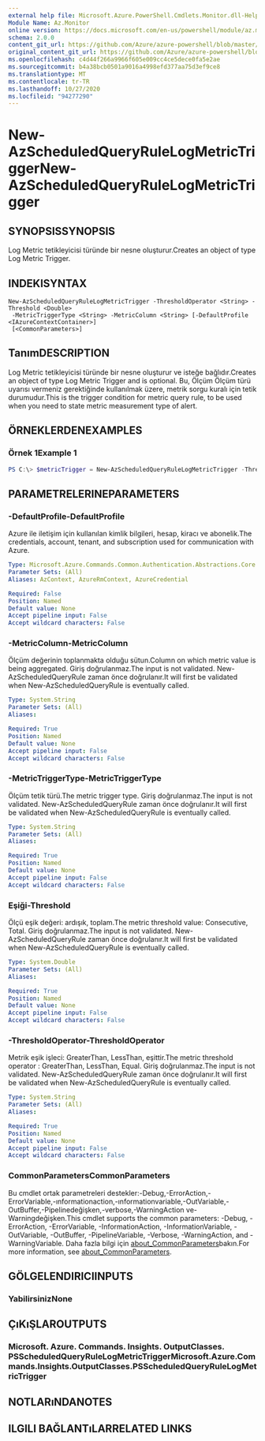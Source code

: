 ```yaml
---
external help file: Microsoft.Azure.PowerShell.Cmdlets.Monitor.dll-Help.xml
Module Name: Az.Monitor
online version: https://docs.microsoft.com/en-us/powershell/module/az.monitor/new-azscheduledqueryrulelogmetrictrigger
schema: 2.0.0
content_git_url: https://github.com/Azure/azure-powershell/blob/master/src/Monitor/Monitor/help/New-AzScheduledQueryRuleLogMetricTrigger.md
original_content_git_url: https://github.com/Azure/azure-powershell/blob/master/src/Monitor/Monitor/help/New-AzScheduledQueryRuleLogMetricTrigger.md
ms.openlocfilehash: c4d44f266a9966f605e009cc4ce5dece0fa5e2ae
ms.sourcegitcommit: b4a38bcb0501a9016a4998efd377aa75d3ef9ce8
ms.translationtype: MT
ms.contentlocale: tr-TR
ms.lasthandoff: 10/27/2020
ms.locfileid: "94277290"
---
```

# <span data-ttu-id="1c2a8-101">New-AzScheduledQueryRuleLogMetricTrigger</span><span class="sxs-lookup"><span data-stu-id="1c2a8-101">New-AzScheduledQueryRuleLogMetricTrigger</span></span>

## <span data-ttu-id="1c2a8-102">SYNOPSIS</span><span class="sxs-lookup"><span data-stu-id="1c2a8-102">SYNOPSIS</span></span>
<span data-ttu-id="1c2a8-103">Log Metric tetikleyicisi türünde bir nesne oluşturur.</span><span class="sxs-lookup"><span data-stu-id="1c2a8-103">Creates an object of type Log Metric Trigger.</span></span>

## <span data-ttu-id="1c2a8-104">INDEKI</span><span class="sxs-lookup"><span data-stu-id="1c2a8-104">SYNTAX</span></span>

```
New-AzScheduledQueryRuleLogMetricTrigger -ThresholdOperator <String> -Threshold <Double>
 -MetricTriggerType <String> -MetricColumn <String> [-DefaultProfile <IAzureContextContainer>]
 [<CommonParameters>]
```

## <span data-ttu-id="1c2a8-105">Tanım</span><span class="sxs-lookup"><span data-stu-id="1c2a8-105">DESCRIPTION</span></span>
<span data-ttu-id="1c2a8-106">Log Metric tetikleyicisi türünde bir nesne oluşturur ve isteğe bağlıdır.</span><span class="sxs-lookup"><span data-stu-id="1c2a8-106">Creates an object of type Log Metric Trigger and is optional.</span></span>
<span data-ttu-id="1c2a8-107">Bu, Ölçüm Ölçüm türü uyarısı vermeniz gerektiğinde kullanılmak üzere, metrik sorgu kuralı için tetik durumudur.</span><span class="sxs-lookup"><span data-stu-id="1c2a8-107">This is the trigger condition for metric query rule, to be used when you need to state metric measurement type of alert.</span></span>

## <span data-ttu-id="1c2a8-108">ÖRNEKLERDEN</span><span class="sxs-lookup"><span data-stu-id="1c2a8-108">EXAMPLES</span></span>

### <span data-ttu-id="1c2a8-109">Örnek 1</span><span class="sxs-lookup"><span data-stu-id="1c2a8-109">Example 1</span></span>
```powershell
PS C:\> $metricTrigger = New-AzScheduledQueryRuleLogMetricTrigger -ThresholdOperator "GreaterThan" -Threshold 5 -MetricTriggerType "Consecutive" -MetricColumn "Computer"
```

## <span data-ttu-id="1c2a8-110">PARAMETRELERINE</span><span class="sxs-lookup"><span data-stu-id="1c2a8-110">PARAMETERS</span></span>

### <span data-ttu-id="1c2a8-111">-DefaultProfile</span><span class="sxs-lookup"><span data-stu-id="1c2a8-111">-DefaultProfile</span></span>
<span data-ttu-id="1c2a8-112">Azure ile iletişim için kullanılan kimlik bilgileri, hesap, kiracı ve abonelik.</span><span class="sxs-lookup"><span data-stu-id="1c2a8-112">The credentials, account, tenant, and subscription used for communication with Azure.</span></span>

```yaml
Type: Microsoft.Azure.Commands.Common.Authentication.Abstractions.Core.IAzureContextContainer
Parameter Sets: (All)
Aliases: AzContext, AzureRmContext, AzureCredential

Required: False
Position: Named
Default value: None
Accept pipeline input: False
Accept wildcard characters: False
```

### <span data-ttu-id="1c2a8-113">-MetricColumn</span><span class="sxs-lookup"><span data-stu-id="1c2a8-113">-MetricColumn</span></span>
<span data-ttu-id="1c2a8-114">Ölçüm değerinin toplanmakta olduğu sütun.</span><span class="sxs-lookup"><span data-stu-id="1c2a8-114">Column on which metric value is being aggregated.</span></span>
<span data-ttu-id="1c2a8-115">Giriş doğrulanmaz.</span><span class="sxs-lookup"><span data-stu-id="1c2a8-115">The input is not validated.</span></span> <span data-ttu-id="1c2a8-116">New-AzScheduledQueryRule zaman önce doğrulanır.</span><span class="sxs-lookup"><span data-stu-id="1c2a8-116">It will first be validated when New-AzScheduledQueryRule is eventually called.</span></span>

```yaml
Type: System.String
Parameter Sets: (All)
Aliases:

Required: True
Position: Named
Default value: None
Accept pipeline input: False
Accept wildcard characters: False
```

### <span data-ttu-id="1c2a8-117">-MetricTriggerType</span><span class="sxs-lookup"><span data-stu-id="1c2a8-117">-MetricTriggerType</span></span>
<span data-ttu-id="1c2a8-118">Ölçüm tetik türü.</span><span class="sxs-lookup"><span data-stu-id="1c2a8-118">The metric trigger type.</span></span>
<span data-ttu-id="1c2a8-119">Giriş doğrulanmaz.</span><span class="sxs-lookup"><span data-stu-id="1c2a8-119">The input is not validated.</span></span> <span data-ttu-id="1c2a8-120">New-AzScheduledQueryRule zaman önce doğrulanır.</span><span class="sxs-lookup"><span data-stu-id="1c2a8-120">It will first be validated when New-AzScheduledQueryRule is eventually called.</span></span>

```yaml
Type: System.String
Parameter Sets: (All)
Aliases:

Required: True
Position: Named
Default value: None
Accept pipeline input: False
Accept wildcard characters: False
```

### <span data-ttu-id="1c2a8-121">Eşiği</span><span class="sxs-lookup"><span data-stu-id="1c2a8-121">-Threshold</span></span>
<span data-ttu-id="1c2a8-122">Ölçü eşik değeri: ardışık, toplam.</span><span class="sxs-lookup"><span data-stu-id="1c2a8-122">The metric threshold value: Consecutive, Total.</span></span>
<span data-ttu-id="1c2a8-123">Giriş doğrulanmaz.</span><span class="sxs-lookup"><span data-stu-id="1c2a8-123">The input is not validated.</span></span> <span data-ttu-id="1c2a8-124">New-AzScheduledQueryRule zaman önce doğrulanır.</span><span class="sxs-lookup"><span data-stu-id="1c2a8-124">It will first be validated when New-AzScheduledQueryRule is eventually called.</span></span>

```yaml
Type: System.Double
Parameter Sets: (All)
Aliases:

Required: True
Position: Named
Default value: None
Accept pipeline input: False
Accept wildcard characters: False
```

### <span data-ttu-id="1c2a8-125">-ThresholdOperator</span><span class="sxs-lookup"><span data-stu-id="1c2a8-125">-ThresholdOperator</span></span>
<span data-ttu-id="1c2a8-126">Metrik eşik işleci: GreaterThan, LessThan, eşittir.</span><span class="sxs-lookup"><span data-stu-id="1c2a8-126">The metric threshold operator : GreaterThan, LessThan, Equal.</span></span>
<span data-ttu-id="1c2a8-127">Giriş doğrulanmaz.</span><span class="sxs-lookup"><span data-stu-id="1c2a8-127">The input is not validated.</span></span> <span data-ttu-id="1c2a8-128">New-AzScheduledQueryRule zaman önce doğrulanır.</span><span class="sxs-lookup"><span data-stu-id="1c2a8-128">It will first be validated when New-AzScheduledQueryRule is eventually called.</span></span>

```yaml
Type: System.String
Parameter Sets: (All)
Aliases:

Required: True
Position: Named
Default value: None
Accept pipeline input: False
Accept wildcard characters: False
```

### <span data-ttu-id="1c2a8-129">CommonParameters</span><span class="sxs-lookup"><span data-stu-id="1c2a8-129">CommonParameters</span></span>
<span data-ttu-id="1c2a8-130">Bu cmdlet ortak parametreleri destekler:-Debug,-ErrorAction,-ErrorVariable,-ınformationaction,-ınformationvariable,-OutVariable,-OutBuffer,-Pipelinedeğişken,-verbose,-WarningAction ve-Warningdeğişken.</span><span class="sxs-lookup"><span data-stu-id="1c2a8-130">This cmdlet supports the common parameters: -Debug, -ErrorAction, -ErrorVariable, -InformationAction, -InformationVariable, -OutVariable, -OutBuffer, -PipelineVariable, -Verbose, -WarningAction, and -WarningVariable.</span></span> <span data-ttu-id="1c2a8-131">Daha fazla bilgi için [about_CommonParameters](http://go.microsoft.com/fwlink/?LinkID=113216)bakın.</span><span class="sxs-lookup"><span data-stu-id="1c2a8-131">For more information, see [about_CommonParameters](http://go.microsoft.com/fwlink/?LinkID=113216).</span></span>

## <span data-ttu-id="1c2a8-132">GÖLGELENDIRICI</span><span class="sxs-lookup"><span data-stu-id="1c2a8-132">INPUTS</span></span>

### <span data-ttu-id="1c2a8-133">Yabilirsiniz</span><span class="sxs-lookup"><span data-stu-id="1c2a8-133">None</span></span>

## <span data-ttu-id="1c2a8-134">ÇıKıŞLAR</span><span class="sxs-lookup"><span data-stu-id="1c2a8-134">OUTPUTS</span></span>

### <span data-ttu-id="1c2a8-135">Microsoft. Azure. Commands. Insights. OutputClasses. PSScheduledQueryRuleLogMetricTrigger</span><span class="sxs-lookup"><span data-stu-id="1c2a8-135">Microsoft.Azure.Commands.Insights.OutputClasses.PSScheduledQueryRuleLogMetricTrigger</span></span>

## <span data-ttu-id="1c2a8-136">NOTLARıNDA</span><span class="sxs-lookup"><span data-stu-id="1c2a8-136">NOTES</span></span>

## <span data-ttu-id="1c2a8-137">ILGILI BAĞLANTıLAR</span><span class="sxs-lookup"><span data-stu-id="1c2a8-137">RELATED LINKS</span></span>
